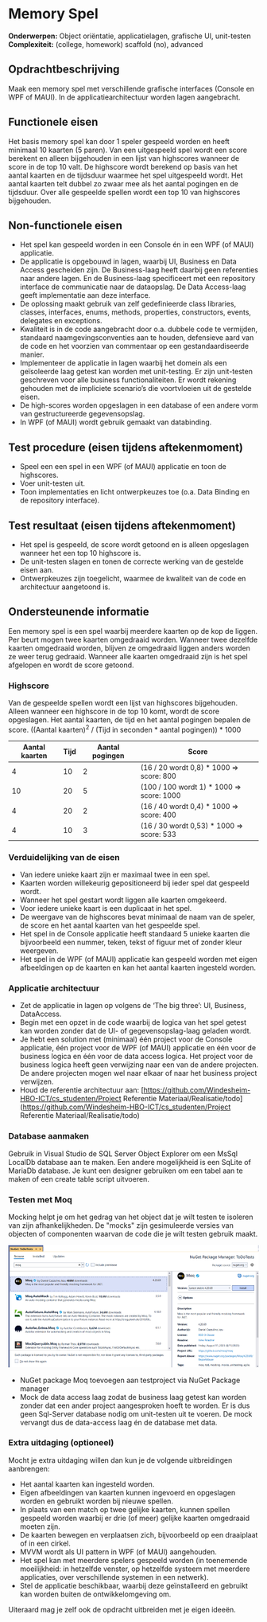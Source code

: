 # Memory Spel
**Onderwerpen:** Object oriëntatie, applicatielagen, grafische UI, unit-testen  
**Complexiteit:** (college, homework) scaffold (no), advanced

## Opdrachtbeschrijving
Maak een memory spel met verschillende grafische interfaces (Console en WPF of MAUI). In de applicatiearchitectuur worden lagen aangebracht.

## Functionele eisen
Het basis memory spel kan door 1 speler gespeeld worden en heeft minimaal 10 kaarten (5 paren). Van een uitgespeeld spel wordt een score berekent en alleen bijgehouden in een lijst van highscores wanneer de score in de top 10 valt.
De highscore wordt berekend op basis van het aantal kaarten en de tijdsduur waarmee het spel uitgespeeld wordt. Het aantal kaarten telt dubbel zo zwaar mee als het aantal pogingen en de tijdsduur. Over alle gespeelde spellen wordt een top 10 van highscores bijgehouden.

## Non-functionele eisen
-	Het spel kan gespeeld worden in een Console én in een WPF (of MAUI) applicatie.
-	De applicatie is opgebouwd in lagen, waarbij UI, Business en Data Access gescheiden zijn. De Business-laag heeft daarbij geen referenties naar andere lagen. En de Business-laag specificeert met een repository interface de communicatie naar de dataopslag. De Data Access-laag geeft implementatie aan deze interface.
-	De oplossing maakt gebruik van zelf gedefinieerde class libraries, classes, interfaces, enums, methods, properties, constructors, events, delegates en exceptions.
-	Kwaliteit is in de code aangebracht door o.a. dubbele code te vermijden, standaard naamgevingsconventies aan te houden, defensieve aard van de code en het voorzien van commentaar op een gestandaardiseerde manier.
-	Implementeer de applicatie in lagen waarbij het domein als een geïsoleerde laag getest kan worden met unit-testing. Er zijn unit-testen geschreven voor alle business functionaliteiten. Er wordt rekening gehouden met de impliciete scenario’s die voortvloeien uit de gestelde eisen.
-	De high-scores worden opgeslagen in een database of een andere vorm van gestructureerde gegevensopslag.
-	In WPF (of MAUI) wordt gebruik gemaakt van databinding.

## Test procedure (eisen tijdens aftekenmoment)
-	Speel een een spel in een WPF (of MAUI) applicatie en toon de highscores.
-	Voer unit-testen uit.
-	Toon implementaties en licht ontwerpkeuzes toe (o.a. Data Binding en de repository interface).

## Test resultaat (eisen tijdens aftekenmoment)
-	Het spel is gespeeld, de score wordt getoond en is alleen opgeslagen wanneer het een top 10 highscore is.
-	De unit-testen slagen en tonen de correcte werking van de gestelde eisen aan.
-	Ontwerpkeuzes zijn toegelicht, waarmee de kwaliteit van de code en architectuur aangetoond is.


## Ondersteunende informatie
Een memory spel is een spel waarbij meerdere kaarten op de kop de liggen. Per beurt mogen twee kaarten omgedraaid worden. Wanneer twee dezelfde kaarten omgedraaid worden, blijven ze omgedraaid liggen anders worden ze weer terug gedraaid. Wanneer alle kaarten omgedraaid zijn is het spel afgelopen en wordt de score getoond. 

### Highscore
Van de gespeelde spellen wordt een lijst van highscores bijgehouden. Alleen wanneer een highscore in de top 10 komt, wordt de score opgeslagen.
Het aantal kaarten, de tijd en het aantal pogingen bepalen de score. ((Aantal kaarten)<sup>2</sup> / (Tijd in seconden * aantal pogingen)) * 1000

|**Aantal kaarten**| **Tijd**| **Aantal pogingen**| **Score**|
|--|--|--|--|
|4|10|2|(16 / 20 wordt 0,8) * 1000 => score:  800|  
|10|20|5|(100 / 100 wordt 1) * 1000 => score: 1000|
|4|20|2|(16 / 40 wordt 0,4) * 1000 => score: 400|
|4|10|3|(16 / 30 wordt 0,53) * 1000 => score: 533|

### Verduidelijking van de eisen
-	Van iedere unieke kaart zijn er maximaal twee in een spel.
-	Kaarten worden willekeurig gepositioneerd bij ieder spel dat gespeeld wordt.
-	Wanneer het spel gestart wordt liggen alle kaarten omgekeerd.
-	Voor iedere unieke kaart is een duplicaat in het spel.
-	De weergave van de highscores bevat minimaal de naam van de speler, de score en het aantal kaarten van het gespeelde spel.
-	Het spel in de Console applicatie heeft standaard 5 unieke kaarten die bijvoorbeeld een nummer, teken, tekst of figuur met of zonder kleur weergeven.
-	Het spel in de WPF (of MAUI) applicatie kan gespeeld worden met eigen afbeeldingen op de kaarten en kan het aantal kaarten ingesteld worden.

### Applicatie architectuur
-	Zet de applicatie in lagen op volgens de ‘The big three’: UI, Business, DataAccess.
-	Begin met een opzet in de code waarbij de logica van het spel getest kan worden zonder dat de UI- of gegevensopslag-laag geladen wordt.
-	Je hebt een solution met (minimaal) één project voor de Console applicatie, één project voor de WPF (of MAUI) applicatie en één voor de business logica en één voor de data access logica. Het project voor de business logica heeft geen verwijzing naar een van de andere projecten. De andere projecten mogen wel naar elkaar of naar het business project verwijzen.
-	Houd de referentie architectuur aan: [https://github.com/Windesheim-HBO-ICT/cs_studenten/Project Referentie Materiaal/Realisatie/todo](https://github.com/Windesheim-HBO-ICT/cs_studenten/Project Referentie Materiaal/Realisatie/todo)

### Database aanmaken
Gebruik in Visual Studio de SQL Server Object Explorer om een MsSql LocalDb database aan te maken. Een andere mogelijkheid is een SqLite of MariaDb database. Je kunt een designer gebruiken om een tabel aan te maken of een create table script uitvoeren. 

### Testen met Moq
Mocking helpt je om het gedrag van het object dat je wilt testen te isoleren van zijn afhankelijkheden. De "mocks" zijn gesimuleerde versies van objecten of componenten waarvan de code die je wilt testen gebruik maakt. 

![img_5.png](img_5.png)

-	NuGet package Moq toevoegen aan testproject via NuGet Package manager
-	Mock de data access laag zodat de business laag getest kan worden zonder dat een ander project aangesproken hoeft te worden. Er is dus geen Sql-Server database nodig om unit-testen uit te voeren. De mock vervangt dus de data-access laag én de database met data.

### Extra uitdaging (optioneel)
Mocht je extra uitdaging willen dan kun je de volgende uitbreidingen aanbrengen:
-	Het aantal kaarten kan ingesteld worden.
-	Eigen afbeeldingen van kaarten kunnen ingevoerd en opgeslagen worden en gebruikt worden bij nieuwe spellen.
-	In plaats van een match op twee gelijke kaarten, kunnen spellen gespeeld worden waarbij er drie (of meer) gelijke kaarten omgedraaid moeten zijn.
-	De kaarten bewegen en verplaatsen zich, bijvoorbeeld op een draaiplaat of in een cirkel.
-	MVVM wordt als UI pattern in WPF (of MAUI) aangehouden.
-	Het spel kan met meerdere spelers gespeeld worden (in toenemende moeilijkheid: in hetzelfde venster, op hetzelfde systeem met meerdere applicaties, over verschillende systemen in een netwerk).
-	Stel de applicatie beschikbaar, waarbij deze geïnstalleerd en gebruikt kan worden buiten de ontwikkelomgeving om.

Uiteraard mag je zelf ook de opdracht uitbreiden met je eigen ideeën.



